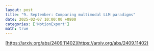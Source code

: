 ```yaml
---
layout: post
title: "9. September: Comparing multimodal LLM paradigms"
date: 2025-02-07 10:00:00 +0800
categories: ['NotionExport']
math: true
---
```


[https://arxiv.org/abs/2409.11402](https://arxiv.org/abs/2409.11402)
